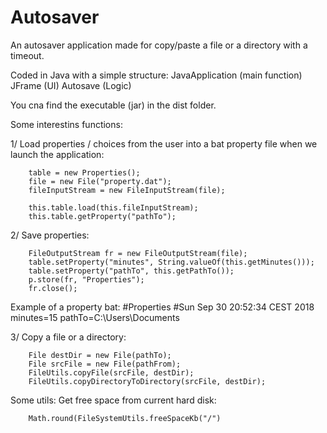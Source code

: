 # Autosaver
An autosaver application made for copy/paste a file or a directory with a timeout.

Coded in Java with a simple structure:
JavaApplication (main function)
JFrame (UI)
Autosave (Logic)

You cna find the executable (jar) in the dist folder.

Some interestins functions:

1/ Load properties / choices from the user into a bat property file when we launch the application:
        
        table = new Properties();
        file = new File("property.dat");
        fileInputStream = new FileInputStream(file); 

        this.table.load(this.fileInputStream);
        this.table.getProperty("pathTo"); 

2/ Save properties: 
        
        FileOutputStream fr = new FileOutputStream(file);
        table.setProperty("minutes", String.valueOf(this.getMinutes()));
        table.setProperty("pathTo", this.getPathTo());
        p.store(fr, "Properties");
        fr.close();

Example of a property bat:
#Properties
#Sun Sep 30 20:52:34 CEST 2018
minutes=15
pathTo=C\:\\Users\\Documents

3/ Copy a file or a directory:
        
        File destDir = new File(pathTo);
        File srcFile = new File(pathFrom);
        FileUtils.copyFile(srcFile, destDir);
        FileUtils.copyDirectoryToDirectory(srcFile, destDir);

Some utils:
        Get free space from current hard disk:
        
        Math.round(FileSystemUtils.freeSpaceKb("/")


